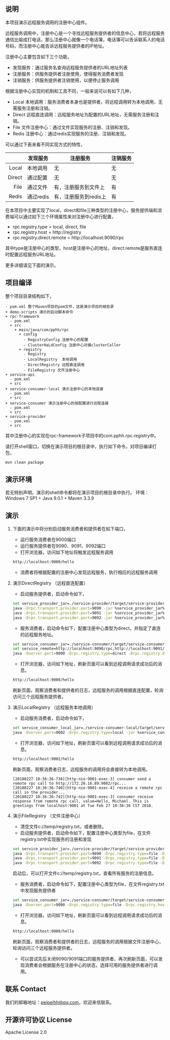 
## 说明

本项目演示远程服务调用的注册中心组件。

远程服务调用中，注册中心是一个寻找远程服务提供者的信息中心，若将远程服务通信比喻成打电话，那么注册中心就像一个电话簿，电话簿可以告诉联系人的电话号码，而注册中心能告诉远程服务提供者的IP地址。

注册中心主要包含如下三个功能，
- 发现服务：通过服务名查询远程服务提供者的URL地址列表
- 注册服务：供服务提供者注册使用，使得服务消费者发现
- 注销服务：供服务提供者注销使用，以便停止服务调用

根据注册中心实现的机制和工具不同，一般来说可以有如下几种，
- Local 本地调用：服务消费者本身也是提供者，将远程调用转为本地调用，无需服务注册和注销。
- Direct 远程直连调用：远程服务地址为配置的URL地址，无需服务注册和注销。
- File 文件注册中心：通过文件实现服务的注册、注销和发现。
- Redis 注册中心：通过redis实现服务的注册、注销和发现。

可以通过下表来看不同实现方式的特性，

|  | 发现服务 | 注册服务 | 注销服务  |
| ---: | --- | --- | --- |
| Local  | 本地调用  | 无 | 无  |
| Direct | 通过配置 | 无 | 无   |
| File | 通过文件 | 有，注册服务到文件上 | 有   |
| Redis  | 通过redis | 有，注册服务到redis上 | 有  |


在本项目中主要实现了local，direct和file三种类型的注册中心，服务提供端和消费端可以通过如下三个环境属性来对注册中心进行配置，
- rpc.registry.type = local, direct, file
- rpc.registry.host = http://registry
- rpc.registry.direct.remote = http://localhost:9090/rpc

其中type是注册中心的类型，host是注册中心的地址，direct.remote是服务直连时配置远程服务URL地址。

更多详细请见下面的演示。

## 项目编译
整个项目目录结构如下，
```
- pom.xml 整个Maven项目的pom文件，这是演示项目的根目录
+ demo-scripts 演示的启动脚本命令
+ rpc-framework
  - pom.xml
  + src
    + main/java/com/pphh/rpc
      + config
        - RegistryConfig 注册中心的配置
        - ClusterHaLdConfig 注册中心对接clusterCaller
      + registry
        - Registry
        - LocalRegistry  本地调用
        - DirectRegistry 远程直连调用
        - FileRegistry 文件注册中心
+ service-api
  - pom.xml
  + src
+ service-consumer-local 演示注册中心的本地连接
  - pom.xml
  + src
+ service-consumer 演示注册中心的按配置进行远程连接
  - pom.xml
  + src
+ service-provider
  - pom.xml
  + src
```
其中注册中心的实现在rpc-framework子项目中的com.pphh.rpc.registry中。

请打开shell窗口，切换在演示项目的根目录中，执行如下命令，对项目编译打包，
``` bash
mvn clean package
```

## 演示环境

若无特别声明，演示的shell命令都将在演示项目的根目录中执行。
环境：Windows 7 SP1 + Java 9.0.1 + Maven 3.3.9

## 演示

1. 下面的演示中将分别启动服务消费者和提供者在如下端口，
   * 运行服务消费者在9000端口
   * 运行服务提供者在9090、9091、9092端口
   * 打开浏览器，访问如下地址将触发远程服务调用
   ``` bash
   http://localhost:9000/hello
   ```
   * 消费者将根据配置的注册中心发现远程服务，执行相应的远程服务调用

2. 演示DirectRegistry （远程直连配置）
   - 启动服务提供者，启动命令如下，
   ``` bash
   set service_provider_jar=./service-provider/target/service-provider-v10-1.10-SNAPSHOT.jar
   java -Drpc.transport.provider.port=9090 -jar %service_provider_jar%
   java -Drpc.transport.provider.port=9091 -jar %service_provider_jar%
   java -Drpc.transport.provider.port=9092 -jar %service_provider_jar%
   ```
   - 服务消费者，启动命令如下，配置注册中心类型为direct，并指定了直连的远程服务地址。
   ``` bash
   set service_consumer_jar=./service-consumer/target/service-consumer-v10-1.10-SNAPSHOT.jar
   set service_remote=http://localhost:9090/rpc,http://localhost:9091/rpc,http://localhost:9092/rpc
   java -Dserver.port=9000 -Drpc.registry.type=direct -Drpc.registry.direct.remote=%service_remote% -jar %service_consumer_jar%
   ```
   - 打开浏览器，访问如下地址，刷新页面可以看到远程调用请求成功后的消息。
   ``` bash
   http://localhost:9000/hello
   ```
   刷新页面，观察消费者和提供者的日志，远程服务的调用根据直连配置，轮询访问三个远程服务提供者。

2. 演示LocalRegistry （远程服务本地调用）
   - 启动服务消费者，启动命令如下，
   ``` bash
   set service_consumer_local_jar=./service-consumer-local/target/service-consumer-local-v10-1.10-SNAPSHOT.jar
   java -Dserver.port=9002 -Drpc.registry.type=local -jar %service_consumer_local_jar%
   ```
   - 打开浏览器，访问如下地址，刷新页面可以看到远程调用请求成功后的消息。
   ``` bash
   http://localhost:9002/hello
   ```
   刷新页面，观察消费者日志，远程服务的调用将会直接转为本地调用。
   ```
   [20180227 10:36:36-738][http-nio-9001-exec-3] consumer send a remote rpc call to http://172.20.16.89:9002/rpc...
   [20180227 10:36:36-740][http-nio-9001-exec-4] receive a remote rpc call in the provider...
   [20180227 10:36:36-742][http-nio-9001-exec-3] consumer receive response from remote rpc call, value=Hello, Michael. This is greetings from localhost:9001 at Tue Feb 27 10:36:36 CST 2018.
   ```

4. 演示FileRegistry （文件注册中心）
   - 清空文件c://temp/registry.txt，或者删除。
   - 启动服务提供者，启动命令如下，配置注册中心类型为file，在文件registry.txt中实现服务的注册和发现
   ``` bash
   set service_provider_jar=./service-provider/target/service-provider-v10-1.10-SNAPSHOT.jar
   java -Drpc.transport.provider.port=9090 -Drpc.registry.type=file -Drpc.registry.host="c://temp/registry.txt" -jar %service_provider_jar%
   java -Drpc.transport.provider.port=9091 -Drpc.registry.type=file -Drpc.registry.host="c://temp/registry.txt" -jar %service_provider_jar%
   java -Drpc.transport.provider.port=9092 -Drpc.registry.type=file -Drpc.registry.host="c://temp/registry.txt" -jar %service_provider_jar%
   ```
   启动后，可以打开文件c://temp/registry.txt，查看所有服务的注册信息。
   - 服务消费者，启动命令如下，配置注册中心类型为file，在文件registry.txt中发现服务提供者
   ``` bash
   set service_consumer_jar=./service-consumer/target/service-consumer-v10-1.10-SNAPSHOT.jar
   java -Dserver.port=9000 -Drpc.registry.type=file -Drpc.registry.host="c://temp/registry.txt" -jar %service_consumer_jar%
   ```
   - 打开浏览器，访问如下地址，刷新页面可以看到远程调用请求成功后的消息。
   ``` bash
   http://localhost:9000/hello
   ```
   刷新页面，观察消费者和提供者的日志，远程服务的调用根据文件注册中心，轮询访问三个远程服务提供者。
   - 可以尝试先后关闭9090/9091端口的服务提供者，再次刷新页面，可以发现消费者会根据服务在注册中心的状态，选择可用的服务提供者进行调用。

## 联系 Contact
我们的邮箱地址：peipeihh@qq.com，欢迎来信联系。

## 开源许可协议 License
Apache License 2.0
